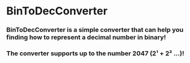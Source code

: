 # BinToDecConverter
### BinToDecConverter is a simple converter that can help you finding how to represent a decimal number in binary!
### The converter supports up to the number 2047 (2¹ + 2² ...)!
